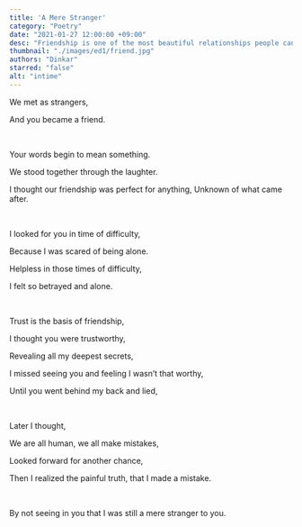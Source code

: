 ```yaml
---
title: 'A Mere Stranger'
category: "Poetry"
date: "2021-01-27 12:00:00 +09:00"
desc: "Friendship is one of the most beautiful relationships people can have; an emotional connect forged with trust in exchange for vulnerability. But sometimes the bond that you thought you had with someone, might not have ever been mutual. Contemplate while you read the poet’s words, as he ponders about something that means different things to different people, but commonly known by a single word - friendship."
thumbnail: "./images/ed1/friend.jpg"
authors: "Dinkar"
starred: "false"
alt: "intime"
---
```


We met as strangers,

And you became a friend.

<br/>

Your words begin to mean something.

We stood together through the laughter. 

I thought our friendship was perfect for anything, Unknown of what came after. 

<br/>

I looked for you in time of difficulty, 

Because I was scared of being alone. 

Helpless in those times of difficulty, 

I felt so betrayed and alone. 

<br/>

Trust is the basis of friendship, 

I thought you were trustworthy, 

Revealing all my deepest secrets, 

I missed seeing you and feeling I wasn’t that worthy, 

Until you went behind my back and lied,

<br/>

Later I thought, 

We are all human, we all make mistakes, 

Looked forward for another chance, 

Then I realized the painful truth, that I made a mistake. 

<br/>

By not seeing in you that I was still a mere stranger to you.